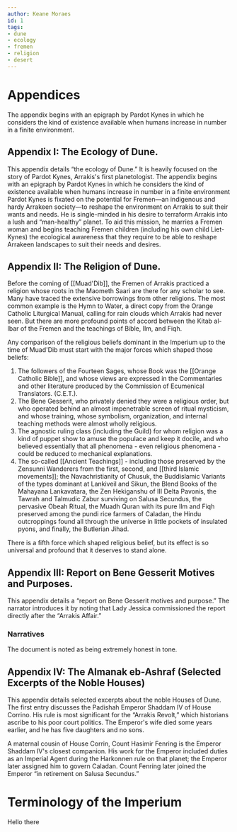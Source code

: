 ```yaml
---
author: Keane Moraes
id: 1
tags:
- dune
- ecology
- fremen
- religion
- desert
---
```


# Appendices 

The appendix begins with an epigraph by Pardot Kynes in which he considers the kind of existence available when humans increase in number in a finite environment.

## Appendix I: The Ecology of Dune.
This appendix details “the ecology of Dune.” It is heavily focused on the story of Pardot Kynes, Arrakis's first planetologist. 
The appendix begins with an epigraph by Pardot Kynes in which he considers the kind of existence available when humans increase in number in a finite environment
Pardot Kynes is fixated on the potential for Fremen—an indigenous and hardy Arrakeen society—to reshape the environment on Arrakis to suit their wants and needs. He is single-minded in his desire to terraform Arrakis into a lush and “man-healthy” planet. 
To aid this mission, he marries a Fremen woman and begins teaching Fremen children (including his own child Liet-Kynes) the ecological awareness that they require to be able to reshape Arrakeen landscapes to suit their needs and desires.


## Appendix II: The Religion of Dune.
Before the coming of [[Muad'Dib]], the Fremen of Arrakis practiced a religion whose roots in the Maometh Saari are there for any scholar to see. Many have traced the extensive borrowings from other religions. The most common example is the Hymn to Water, a direct copy from the Orange Catholic Liturgical Manual, calling for rain clouds which Arrakis had never seen. But there are more profound points of accord between the Kitab al-Ibar of the Fremen and the teachings of Bible, Ilm, and Fiqh.

Any comparison of the religious beliefs dominant in the Imperium up to the time of Muad'Dib must start with the major forces which shaped those beliefs:

1. The followers of the Fourteen Sages, whose Book was the [[Orange Catholic Bible]], and whose views are expressed in the Commentaries and other literature produced by the Commission of Ecumenical Translators. (C.E.T.).
2. The Bene Gesserit, who privately denied they were a religious order, but who operated behind an almost impenetrable screen of ritual mysticism, and whose training, whose symbolism, organization, and internal teaching methods were almost wholly religious.
3. The agnostic ruling class (including the Guild) for whom religion was a kind of puppet show to amuse the populace and keep it docile, and who believed essentially that all phenomena - even religious phenomena - could be reduced to mechanical explanations.
4. The so-called [[Ancient Teachings]] - including those preserved by the Zensunni Wanderers from the first, second, and [[third Islamic movements]]; the Navachristianity of Chusuk, the Buddislamic Variants of the types dominant at Lankiveil and Sikun, the Blend Books of the Mahayana Lankavatara, the Zen Hekiganshu of III Delta Pavonis, the Tawrah and Talmudic Zabur surviving on Salusa Secundus, the pervasive Obeah Ritual, the Muadh Quran with its pure Ilm and Fiqh preserved among the pundi rice farmers of Caladan, the Hindu outcroppings found all through the universe in little pockets of insulated pyons, and finally, the Butlerian Jihad.

There is a fifth force which shaped religious belief, but its effect is so universal and profound that it deserves to stand alone.

## Appendix III: Report on Bene Gesserit Motives and Purposes.
This appendix details a “report on Bene Gesserit motives and purpose.”
The narrator introduces it by noting that Lady Jessica commissioned the report directly after the “Arrakis Affair.” 

### Narratives
The document is noted as being extremely honest in tone.

## Appendix IV: The Almanak eb-Ashraf (Selected Excerpts of the Noble Houses)
This appendix details selected excerpts about the noble Houses of Dune. The first entry discusses the Padishah Emperor Shaddam IV of House Corrino. His rule is most significant for the “Arrakis Revolt,” which historians ascribe to his poor court politics. 
The Emperor's wife died some years earlier, and he has five daughters and no sons.

A maternal cousin of House Corrin, Count Hasimir Fenring is the Emperor Shaddam IV's closest companion.
His work for the Emperor included duties as an Imperial Agent during the Harkonnen rule on that planet; the Emperor later assigned him to govern Caladan. 
Count Fenring later joined the Emperor “in retirement on Salusa Secundus.”

# Terminology of the Imperium

Hello there